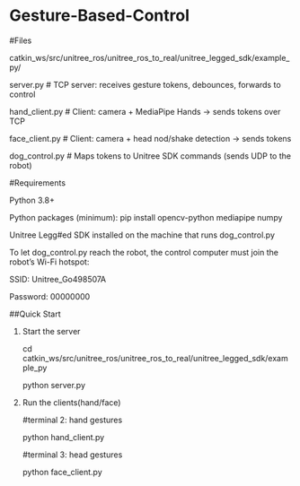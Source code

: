 # Gesture-Based-Control

#Files

catkin_ws/src/unitree_ros/unitree_ros_to_real/unitree_legged_sdk/example_py/

server.py        # TCP server: receives gesture tokens, debounces, forwards to control

hand_client.py   # Client: camera + MediaPipe Hands → sends tokens over TCP

face_client.py   # Client: camera + head nod/shake detection → sends tokens

dog_control.py   # Maps tokens to Unitree SDK commands (sends UDP to the robot)


#Requirements

Python 3.8+

Python packages (minimum): pip install opencv-python mediapipe numpy

Unitree Legg#ed SDK installed on the machine that runs dog_control.py

To let dog_control.py reach the robot, the control computer must join the robot’s Wi-Fi hotspot:

SSID: Unitree_Go498507A

Password: 00000000


##Quick Start

1. Start the server
   
   cd catkin_ws/src/unitree_ros/unitree_ros_to_real/unitree_legged_sdk/example_py
   
   python server.py

3. Run the clients(hand/face)
   
   #terminal 2: hand gestures
   
   python hand_client.py
   
   #terminal 3: head gestures
   
   python face_client.py
   

